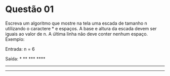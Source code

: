 # Questão 01

Escreva um algoritmo que mostre na tela uma escada de tamanho n 
utilizando o caractere * e espaços. 
A base e altura da escada devem ser iguais ao valor de n. A última 
linha não deve conter nenhum espaço.
Exemplo:

Entrada:
n = 6

Saída:
          *
        **
      ***
    ****
  *****
******
